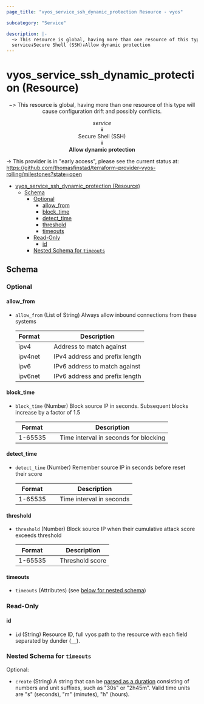 ```yaml
---
page_title: "vyos_service_ssh_dynamic_protection Resource - vyos"

subcategory: "Service"

description: |-
  ~> This resource is global, having more than one resource of this type will cause configuration drift and possibly conflicts.
  service⯯Secure Shell (SSH)⯯Allow dynamic protection
---
```


# vyos_service_ssh_dynamic_protection (Resource)
<center>

~> This resource is global, having more than one resource of this type will cause configuration drift and possibly conflicts.

*service*  
⯯  
Secure Shell (SSH)  
⯯  
**Allow dynamic protection**


</center>

-> This provider is in "early access", please see the current status at: https://github.com/thomasfinstad/terraform-provider-vyos-rolling/milestones?state=open

<!--TOC-->

- [vyos_service_ssh_dynamic_protection (Resource)](#vyos_service_ssh_dynamic_protection-resource)
  - [Schema](#schema)
    - [Optional](#optional)
      - [allow_from](#allow_from)
      - [block_time](#block_time)
      - [detect_time](#detect_time)
      - [threshold](#threshold)
      - [timeouts](#timeouts)
    - [Read-Only](#read-only)
      - [id](#id)
    - [Nested Schema for `timeouts`](#nested-schema-for-timeouts)

<!--TOC-->

<!-- schema generated by tfplugindocs -->
## Schema

### Optional

#### allow_from
- `allow_from` (List of String) Always allow inbound connections from these systems

    |  Format   &emsp;|  Description                     |
    |-----------|----------------------------------|
    |  ipv4     &emsp;|  Address to match against        |
    |  ipv4net  &emsp;|  IPv4 address and prefix length  |
    |  ipv6     &emsp;|  IPv6 address to match against   |
    |  ipv6net  &emsp;|  IPv6 address and prefix length  |
#### block_time
- `block_time` (Number) Block source IP in seconds. Subsequent blocks increase by a factor of 1.5

    |  Format   &emsp;|  Description                            |
    |-----------|-----------------------------------------|
    |  1-65535  &emsp;|  Time interval in seconds for blocking  |
#### detect_time
- `detect_time` (Number) Remember source IP in seconds before reset their score

    |  Format   &emsp;|  Description               |
    |-----------|----------------------------|
    |  1-65535  &emsp;|  Time interval in seconds  |
#### threshold
- `threshold` (Number) Block source IP when their cumulative attack score exceeds threshold

    |  Format   &emsp;|  Description      |
    |-----------|-------------------|
    |  1-65535  &emsp;|  Threshold score  |
#### timeouts
- `timeouts` (Attributes) (see [below for nested schema](#nestedatt--timeouts))

### Read-Only

#### id
- `id` (String) Resource ID, full vyos path to the resource with each field separated by dunder (`__`).

<a id="nestedatt--timeouts"></a>
### Nested Schema for `timeouts`

Optional:

- `create` (String) A string that can be [parsed as a duration](https://pkg.go.dev/time#ParseDuration) consisting of numbers and unit suffixes, such as &#34;30s&#34; or &#34;2h45m&#34;. Valid time units are &#34;s&#34; (seconds), &#34;m&#34; (minutes), &#34;h&#34; (hours).
